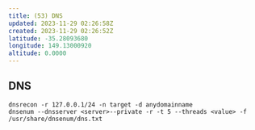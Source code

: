 ```yaml
---
title: (53) DNS
updated: 2023-11-29 02:26:58Z
created: 2023-11-29 02:26:52Z
latitude: -35.28093680
longitude: 149.13000920
altitude: 0.0000
---
```


## DNS

`dnsrecon -r 127.0.0.1/24 -n target -d anydomainname`  
`dnsenum --dnsserver <server>--private -r -t 5 --threads <value> -f /usr/share/dnsenum/dns.txt`
